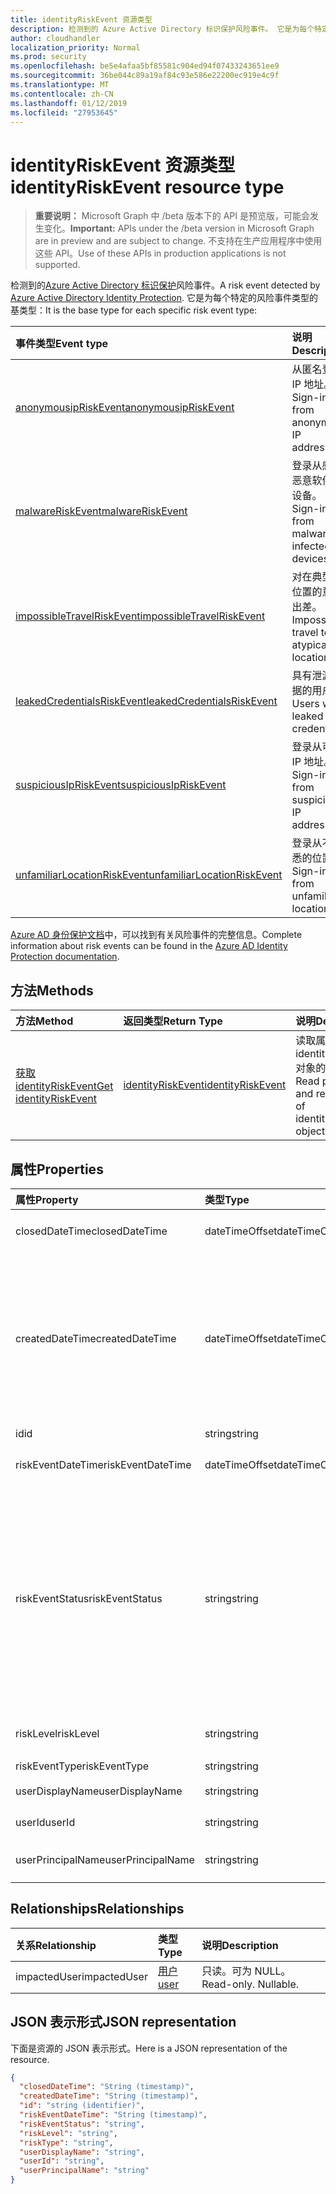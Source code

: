 ```yaml
---
title: identityRiskEvent 资源类型
description: 检测到的 Azure Active Directory 标识保护风险事件。 它是为每个特定的风险事件类型的基类型：
author: cloudhandler
localization_priority: Normal
ms.prod: security
ms.openlocfilehash: be5e4afaa5bf85581c904ed94f07433243651ee9
ms.sourcegitcommit: 36be044c89a19af84c93e586e22200ec919e4c9f
ms.translationtype: MT
ms.contentlocale: zh-CN
ms.lasthandoff: 01/12/2019
ms.locfileid: "27953645"
---
```

# <a name="identityriskevent-resource-type"></a><span data-ttu-id="a4802-104">identityRiskEvent 资源类型</span><span class="sxs-lookup"><span data-stu-id="a4802-104">identityRiskEvent resource type</span></span>

> <span data-ttu-id="a4802-105">**重要说明：** Microsoft Graph 中 /beta 版本下的 API 是预览版，可能会发生变化。</span><span class="sxs-lookup"><span data-stu-id="a4802-105">**Important:** APIs under the /beta version in Microsoft Graph are in preview and are subject to change.</span></span> <span data-ttu-id="a4802-106">不支持在生产应用程序中使用这些 API。</span><span class="sxs-lookup"><span data-stu-id="a4802-106">Use of these APIs in production applications is not supported.</span></span>

<span data-ttu-id="a4802-107">检测到的[Azure Active Directory 标识保护](https://azure.microsoft.com/en-us/documentation/articles/active-directory-identityprotection/)风险事件。</span><span class="sxs-lookup"><span data-stu-id="a4802-107">A risk event detected by [Azure Active Directory Identity Protection](https://azure.microsoft.com/en-us/documentation/articles/active-directory-identityprotection/).</span></span> <span data-ttu-id="a4802-108">它是为每个特定的风险事件类型的基类型：</span><span class="sxs-lookup"><span data-stu-id="a4802-108">It is the base type for each specific risk event type:</span></span>

| <span data-ttu-id="a4802-109">事件类型</span><span class="sxs-lookup"><span data-stu-id="a4802-109">Event type</span></span>         | <span data-ttu-id="a4802-110">说明</span><span class="sxs-lookup"><span data-stu-id="a4802-110">Description</span></span>|
|:---------------|:-----------|
|[<span data-ttu-id="a4802-111">anonymousipRiskEvent</span><span class="sxs-lookup"><span data-stu-id="a4802-111">anonymousipRiskEvent</span></span>](anonymousipriskevent.md) | <span data-ttu-id="a4802-112">从匿名登录 IP 地址。</span><span class="sxs-lookup"><span data-stu-id="a4802-112">Sign-ins from anonymous IP addresses.</span></span> |
|[<span data-ttu-id="a4802-113">malwareRiskEvent</span><span class="sxs-lookup"><span data-stu-id="a4802-113">malwareRiskEvent</span></span>](malwareriskevent.md) | <span data-ttu-id="a4802-114">登录从感染恶意软件的设备。</span><span class="sxs-lookup"><span data-stu-id="a4802-114">Sign-ins from malware-infected devices.</span></span> |
|[<span data-ttu-id="a4802-115">impossibleTravelRiskEvent</span><span class="sxs-lookup"><span data-stu-id="a4802-115">impossibleTravelRiskEvent</span></span>](impossibletravelriskevent.md) | <span data-ttu-id="a4802-116">对在典型的位置的意思出差。</span><span class="sxs-lookup"><span data-stu-id="a4802-116">Impossible travel to atypical locations.</span></span> |
|[<span data-ttu-id="a4802-117">leakedCredentialsRiskEvent</span><span class="sxs-lookup"><span data-stu-id="a4802-117">leakedCredentialsRiskEvent</span></span>](leakedcredentialsriskevent.md) | <span data-ttu-id="a4802-118">具有泄漏凭据的用户。</span><span class="sxs-lookup"><span data-stu-id="a4802-118">Users with leaked credentials.</span></span> |
|[<span data-ttu-id="a4802-119">suspiciousIpRiskEvent</span><span class="sxs-lookup"><span data-stu-id="a4802-119">suspiciousIpRiskEvent</span></span>](suspiciousipriskevent.md) | <span data-ttu-id="a4802-120">登录从可疑 IP 地址。</span><span class="sxs-lookup"><span data-stu-id="a4802-120">Sign-ins from suspicious IP addresses.</span></span> |
|[<span data-ttu-id="a4802-121">unfamiliarLocationRiskEvent</span><span class="sxs-lookup"><span data-stu-id="a4802-121">unfamiliarLocationRiskEvent</span></span>](unfamiliarlocationriskevent.md) | <span data-ttu-id="a4802-122">登录从不熟悉的位置。</span><span class="sxs-lookup"><span data-stu-id="a4802-122">Sign-ins from unfamiliar locations.</span></span> |

<span data-ttu-id="a4802-123">[Azure AD 身份保护文档](https://docs.microsoft.com/en-us/azure/active-directory/active-directory-reporting-risk-events)中，可以找到有关风险事件的完整信息。</span><span class="sxs-lookup"><span data-stu-id="a4802-123">Complete information about risk events can be found in the [Azure AD Identity Protection documentation](https://docs.microsoft.com/en-us/azure/active-directory/active-directory-reporting-risk-events).</span></span>

## <a name="methods"></a><span data-ttu-id="a4802-124">方法</span><span class="sxs-lookup"><span data-stu-id="a4802-124">Methods</span></span>

| <span data-ttu-id="a4802-125">方法</span><span class="sxs-lookup"><span data-stu-id="a4802-125">Method</span></span>           | <span data-ttu-id="a4802-126">返回类型</span><span class="sxs-lookup"><span data-stu-id="a4802-126">Return Type</span></span>    |<span data-ttu-id="a4802-127">说明</span><span class="sxs-lookup"><span data-stu-id="a4802-127">Description</span></span>|
|:---------------|:--------|:----------|
|[<span data-ttu-id="a4802-128">获取 identityRiskEvent</span><span class="sxs-lookup"><span data-stu-id="a4802-128">Get identityRiskEvent</span></span>](../api/identityriskevent-get.md) | [<span data-ttu-id="a4802-129">identityRiskEvent</span><span class="sxs-lookup"><span data-stu-id="a4802-129">identityRiskEvent</span></span>](identityriskevent.md) |<span data-ttu-id="a4802-130">读取属性和 identityRiskEvent 对象的关系。</span><span class="sxs-lookup"><span data-stu-id="a4802-130">Read properties and relationships of identityRiskEvent object.</span></span>|

## <a name="properties"></a><span data-ttu-id="a4802-131">属性</span><span class="sxs-lookup"><span data-stu-id="a4802-131">Properties</span></span>
| <span data-ttu-id="a4802-132">属性</span><span class="sxs-lookup"><span data-stu-id="a4802-132">Property</span></span>     | <span data-ttu-id="a4802-133">类型</span><span class="sxs-lookup"><span data-stu-id="a4802-133">Type</span></span>   |<span data-ttu-id="a4802-134">说明</span><span class="sxs-lookup"><span data-stu-id="a4802-134">Description</span></span>|
|:---------------|:--------|:----------|
|<span data-ttu-id="a4802-135">closedDateTime</span><span class="sxs-lookup"><span data-stu-id="a4802-135">closedDateTime</span></span>|<span data-ttu-id="a4802-136">dateTimeOffset</span><span class="sxs-lookup"><span data-stu-id="a4802-136">dateTimeOffset</span></span>| <span data-ttu-id="a4802-137">日期和时间的风险事件已关闭</span><span class="sxs-lookup"><span data-stu-id="a4802-137">The date and time that the risk event was closed</span></span>|
|<span data-ttu-id="a4802-138">createdDateTime</span><span class="sxs-lookup"><span data-stu-id="a4802-138">createdDateTime</span></span>|<span data-ttu-id="a4802-139">dateTimeOffset</span><span class="sxs-lookup"><span data-stu-id="a4802-139">dateTimeOffset</span></span>| <span data-ttu-id="a4802-140">日期和时间的风险事件的创建。</span><span class="sxs-lookup"><span data-stu-id="a4802-140">The date and time that the risk event was created.</span></span> <span data-ttu-id="a4802-141">始终是大于或等于风险事件本身的 datetime。</span><span class="sxs-lookup"><span data-stu-id="a4802-141">This is always greater than or equal to the datetime of the risk event itself.</span></span> <span data-ttu-id="a4802-142">这是正确的属性，以用作筛选器时查询风险事件。</span><span class="sxs-lookup"><span data-stu-id="a4802-142">This is the correct property to use as a filter when querying risk events.</span></span>|
|<span data-ttu-id="a4802-143">id</span><span class="sxs-lookup"><span data-stu-id="a4802-143">id</span></span>|<span data-ttu-id="a4802-144">string</span><span class="sxs-lookup"><span data-stu-id="a4802-144">string</span></span>| <span data-ttu-id="a4802-145">只读</span><span class="sxs-lookup"><span data-stu-id="a4802-145">Read-only</span></span>|
|<span data-ttu-id="a4802-146">riskEventDateTime</span><span class="sxs-lookup"><span data-stu-id="a4802-146">riskEventDateTime</span></span>|<span data-ttu-id="a4802-147">dateTimeOffset</span><span class="sxs-lookup"><span data-stu-id="a4802-147">dateTimeOffset</span></span>| <span data-ttu-id="a4802-148">日期和风险事件发生的时间</span><span class="sxs-lookup"><span data-stu-id="a4802-148">The date and time when the risk event occurred</span></span>|
|<span data-ttu-id="a4802-149">riskEventStatus</span><span class="sxs-lookup"><span data-stu-id="a4802-149">riskEventStatus</span></span>|<span data-ttu-id="a4802-150">string</span><span class="sxs-lookup"><span data-stu-id="a4802-150">string</span></span>| <span data-ttu-id="a4802-151">可取值为：`active`、`remediated`、`dismissedAsFixed`、`dismissedAsFalsePositive`、`dismissedAsIgnore`、`loginBlocked`、`closedMfaAuto`、`closedMultipleReasons`。</span><span class="sxs-lookup"><span data-stu-id="a4802-151">Possible values are: `active`, `remediated`, `dismissedAsFixed`, `dismissedAsFalsePositive`, `dismissedAsIgnore`, `loginBlocked`, `closedMfaAuto`, `closedMultipleReasons`.</span></span>|
|<span data-ttu-id="a4802-152">riskLevel</span><span class="sxs-lookup"><span data-stu-id="a4802-152">riskLevel</span></span>|<span data-ttu-id="a4802-153">string</span><span class="sxs-lookup"><span data-stu-id="a4802-153">string</span></span>| <span data-ttu-id="a4802-154">可取值为：`low`、`medium`、`high`。</span><span class="sxs-lookup"><span data-stu-id="a4802-154">Possible values are: `low`, `medium`, `high`.</span></span>|
|<span data-ttu-id="a4802-155">riskEventType</span><span class="sxs-lookup"><span data-stu-id="a4802-155">riskEventType</span></span>|<span data-ttu-id="a4802-156">string</span><span class="sxs-lookup"><span data-stu-id="a4802-156">string</span></span>| <span data-ttu-id="a4802-157">风险类型</span><span class="sxs-lookup"><span data-stu-id="a4802-157">The type of risk</span></span>|
|<span data-ttu-id="a4802-158">userDisplayName</span><span class="sxs-lookup"><span data-stu-id="a4802-158">userDisplayName</span></span>|<span data-ttu-id="a4802-159">string</span><span class="sxs-lookup"><span data-stu-id="a4802-159">string</span></span>| <span data-ttu-id="a4802-160">风险的用户的名称</span><span class="sxs-lookup"><span data-stu-id="a4802-160">The name of the user at risk</span></span>|
|<span data-ttu-id="a4802-161">userId</span><span class="sxs-lookup"><span data-stu-id="a4802-161">userId</span></span>|<span data-ttu-id="a4802-162">string</span><span class="sxs-lookup"><span data-stu-id="a4802-162">string</span></span>| <span data-ttu-id="a4802-163">风险的用户 id</span><span class="sxs-lookup"><span data-stu-id="a4802-163">The id of the user at risk</span></span>|
|<span data-ttu-id="a4802-164">userPrincipalName</span><span class="sxs-lookup"><span data-stu-id="a4802-164">userPrincipalName</span></span>|<span data-ttu-id="a4802-165">string</span><span class="sxs-lookup"><span data-stu-id="a4802-165">string</span></span>| <span data-ttu-id="a4802-166">风险的用户的用户主体名称</span><span class="sxs-lookup"><span data-stu-id="a4802-166">The user principal name of the user at risk</span></span>|

## <a name="relationships"></a><span data-ttu-id="a4802-167">Relationships</span><span class="sxs-lookup"><span data-stu-id="a4802-167">Relationships</span></span>
| <span data-ttu-id="a4802-168">关系</span><span class="sxs-lookup"><span data-stu-id="a4802-168">Relationship</span></span> | <span data-ttu-id="a4802-169">类型</span><span class="sxs-lookup"><span data-stu-id="a4802-169">Type</span></span>   |<span data-ttu-id="a4802-170">说明</span><span class="sxs-lookup"><span data-stu-id="a4802-170">Description</span></span>|
|:---------------|:--------|:----------|
|<span data-ttu-id="a4802-171">impactedUser</span><span class="sxs-lookup"><span data-stu-id="a4802-171">impactedUser</span></span>|[<span data-ttu-id="a4802-172">用户</span><span class="sxs-lookup"><span data-stu-id="a4802-172">user</span></span>](user.md)| <span data-ttu-id="a4802-p105">只读。可为 NULL。</span><span class="sxs-lookup"><span data-stu-id="a4802-p105">Read-only. Nullable.</span></span>|

## <a name="json-representation"></a><span data-ttu-id="a4802-175">JSON 表示形式</span><span class="sxs-lookup"><span data-stu-id="a4802-175">JSON representation</span></span>

<span data-ttu-id="a4802-176">下面是资源的 JSON 表示形式。</span><span class="sxs-lookup"><span data-stu-id="a4802-176">Here is a JSON representation of the resource.</span></span> 

<!-- {
  "blockType": "resource",
  "optionalProperties": [

  ],
  "@odata.type": "microsoft.graph.identityRiskEvent"
}-->

```json
{
  "closedDateTime": "String (timestamp)",
  "createdDateTime": "String (timestamp)",
  "id": "string (identifier)",
  "riskEventDateTime": "String (timestamp)",
  "riskEventStatus": "string",
  "riskLevel": "string",
  "riskType": "string",
  "userDisplayName": "string",
  "userId": "string",
  "userPrincipalName": "string"
}

```

<!-- uuid: 8fcb5dbc-d5aa-4681-8e31-b001d5168d79
2015-10-25 14:57:30 UTC -->
<!-- {
  "type": "#page.annotation",
  "description": "identityRiskEvent resource",
  "keywords": "",
  "section": "documentation",
  "tocPath": ""
}-->
